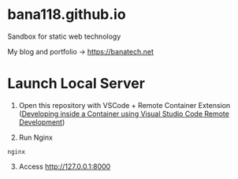 # bana118.github.io

Sandbox for static web technology

My blog and portfolio -> https://banatech.net


# Launch Local Server

1. Open this repository with VSCode + Remote Container Extension ([Developing inside a Container using Visual Studio Code Remote Development](https://code.visualstudio.com/docs/remote/containers))


2. Run Nginx

```
nginx
```

3. Access http://127.0.0.1:8000
